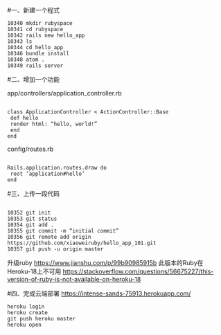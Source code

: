 #一、新建一个程式
```
10340 mkdir rubyspace
10341 cd rubyspace
10342 rails new hello_app
10343 ls
10344 cd hello_app
10346 bundle install
10348 atom .
10349 rails server

```


#二、增加一个功能


app/controllers/application_controller.rb

```

class ApplicationController < ActionController::Base
 def hello
 render html: “hello, world!”
 end
end
```



config/routes.rb
```

Rails.application.routes.draw do
 root ‘application#hello’
end
```






#三、上传一段代码
```

10352 git init
10353 git status
10354 git add .
10355 git commit -m “initial commit”
10356 git remote add origin https://github.com/xiaoweiruby/hello_app_101.git
10357 git push -u origin master
```
升级ruby
https://www.jianshu.com/p/99b90985915b
此版本的Ruby在Heroku-18上不可用
https://stackoverflow.com/questions/56675227/this-version-of-ruby-is-not-available-on-heroku-18

#四、完成云端部署
https://intense-sands-75913.herokuapp.com/
```
heroku login
heroku create
git push heroku master
heroku open
```
